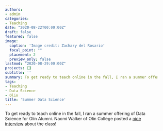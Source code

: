 ```yaml
---
authors:
- admin
categories:
- Teaching
date: "2020-08-22T00:00:00Z"
draft: false
featured: false
image:
  caption: 'Image credit: Zachary del Rosario'
  focal_point: ""
  placement: 2
  preview_only: false
lastmod: "2020-08-29:00:00Z"
projects: []
subtitle: ''
summary: To get ready to teach online in the fall, I ran a summer offering of Data Science for Olin Alumni.
tags:
- Teaching
- Data Science
- Olin
title: 'Summer Data Science'
---
```


To get ready to teach online in the fall, I ran a summer offering of Data Science for Olin Alumni. Naomi Walker of Olin College posted a [nice interview](http://www.olin.edu/news-events/2020/olin-alumni-co-design-virtual-curriculum/) about the class!
